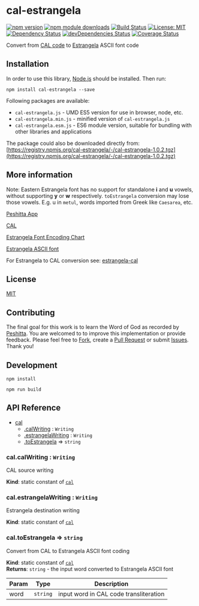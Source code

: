 # cal-estrangela

[![npm version](https://badge.fury.io/js/cal-estrangela.svg)](https://badge.fury.io/js/cal-estrangela)
[![npm module downloads](http://img.shields.io/npm/dt/cal-estrangela.svg)](https://www.npmjs.org/package/cal-estrangela)
[![Build Status](https://travis-ci.org/peshitta/cal-estrangela.svg?branch=master)](https://travis-ci.org/peshitta/cal-estrangela)
[![License: MIT](https://img.shields.io/badge/License-MIT-yellow.svg)](https://github.com/peshitta/cal-estrangela/blob/master/LICENSE)
[![Dependency Status](https://david-dm.org/peshitta/cal-estrangela.svg)](https://david-dm.org/peshitta/cal-estrangela)
[![devDependencies Status](https://david-dm.org/peshitta/cal-estrangela/dev-status.svg)](https://david-dm.org/peshitta/cal-estrangela?type=dev)
[![Coverage Status](https://coveralls.io/repos/github/peshitta/cal-estrangela/badge.svg?branch=master)](https://coveralls.io/github/peshitta/cal-estrangela?branch=master)

Convert from [CAL code](http://cal1.cn.huc.edu/searching/fullbrowser.html) to
[Estrangela](http://www.peshitta.org/initial/standard.html) ASCII font code

## Installation

In order to use this library, [Node.js](https://nodejs.org) should be installed. 
Then run:
```
npm install cal-estrangela --save
```

Following packages are available:
* `cal-estrangela.js` - UMD ES5 version for use in browser, node, etc.
* `cal-estrangela.min.js` - minified version of `cal-estrangela.js`
* `cal-estrangela.esm.js` - ES6 module version, suitable for bundling with other 
libraries and applications

The package could also be downloaded directly from:
[https://registry.npmjs.org/cal-estrangela/-/cal-estrangela-1.0.2.tgz](https://registry.npmjs.org/cal-estrangela/-/cal-estrangela-1.0.2.tgz)

## More information

Note: Eastern Estrangela font has no support for standalone **i** and **u**
vowels, without supporting **y** or **w** respectively. `toEstrangela`
conversion may lose those vowels.
E.g. u in `metul`, words imported from Greek like `Caesarea`, etc.

[Peshitta App](https://peshitta.github.io)

[CAL](http://cal1.cn.huc.edu/searching/fullbrowser.html)

[Estrangela Font Encoding Chart](http://www.peshitta.org/initial/standard.html)

[Estrangela ASCII font](http://www.peshitta.org/initial/software.html)

For Estrangela to CAL conversion see:
[estrangela-cal](https://github.com/peshitta/estrangela-cal)

## License

[MIT](https://github.com/peshitta/cal-estrangela/blob/master/LICENSE)

## Contributing

The final goal for this work is to learn the Word of God as recorded by
[Peshitta](https://en.wikipedia.org/wiki/Peshitta).
You are welcomed to to improve this implementation or provide feedback. Please
feel free to [Fork](https://help.github.com/articles/fork-a-repo/), create a
[Pull Request](https://help.github.com/articles/about-pull-requests/) or
submit [Issues](https://github.com/peshitta/cal-estrangela/issues).
Thank you!

## Development

```
npm install
```
```
npm run build
```

## API Reference

* [cal](#module_cal)
    * [.calWriting](#module_cal.calWriting) : <code>Writing</code>
    * [.estrangelaWriting](#module_cal.estrangelaWriting) : <code>Writing</code>
    * [.toEstrangela](#module_cal.toEstrangela) ⇒ <code>string</code>

<a name="module_cal.calWriting"></a>

### cal.calWriting : <code>Writing</code>
CAL source writing

**Kind**: static constant of [<code>cal</code>](#module_cal)  
<a name="module_cal.estrangelaWriting"></a>

### cal.estrangelaWriting : <code>Writing</code>
Estrangela destination writing

**Kind**: static constant of [<code>cal</code>](#module_cal)  
<a name="module_cal.toEstrangela"></a>

### cal.toEstrangela ⇒ <code>string</code>
Convert from CAL to Estrangela ASCII font coding

**Kind**: static constant of [<code>cal</code>](#module_cal)  
**Returns**: <code>string</code> - the input word converted to Estrangela ASCII font  

| Param | Type | Description |
| --- | --- | --- |
| word | <code>string</code> | input word in CAL code transliteration |

